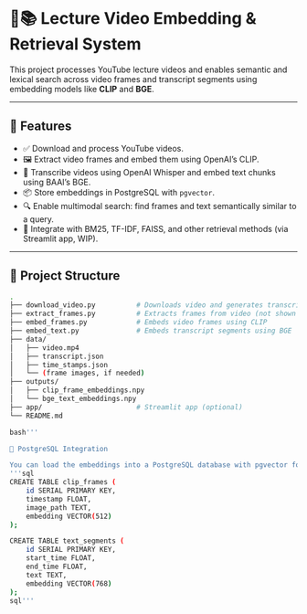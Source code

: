 # 🎥📚 Lecture Video Embedding & Retrieval System

This project processes YouTube lecture videos and enables semantic and lexical search across video frames and transcript segments using embedding models like **CLIP** and **BGE**.

---

## 🔧 Features

- ✅ Download and process YouTube videos.
- 🖼️ Extract video frames and embed them using OpenAI’s CLIP.
- 📝 Transcribe videos using OpenAI Whisper and embed text chunks using BAAI’s BGE.
- 📦 Store embeddings in PostgreSQL with `pgvector`.
- 🔍 Enable multimodal search: find frames and text semantically similar to a query.
- 🔄 Integrate with BM25, TF-IDF, FAISS, and other retrieval methods (via Streamlit app, WIP).

---

## 📁 Project Structure

```bash
.
├── download_video.py          # Downloads video and generates transcript
├── extract_frames.py          # Extracts frames from video (not shown here)
├── embed_frames.py            # Embeds video frames using CLIP
├── embed_text.py              # Embeds transcript segments using BGE
├── data/
│   ├── video.mp4
│   ├── transcript.json
│   ├── time_stamps.json
│   └── (frame images, if needed)
├── outputs/
│   ├── clip_frame_embeddings.npy
│   └── bge_text_embeddings.npy
├── app/                       # Streamlit app (optional)
└── README.md

bash'''

🧮 PostgreSQL Integration

You can load the embeddings into a PostgreSQL database with pgvector for efficient similarity search.
'''sql
CREATE TABLE clip_frames (
    id SERIAL PRIMARY KEY,
    timestamp FLOAT,
    image_path TEXT,
    embedding VECTOR(512)
);

CREATE TABLE text_segments (
    id SERIAL PRIMARY KEY,
    start_time FLOAT,
    end_time FLOAT,
    text TEXT,
    embedding VECTOR(768)
);
sql'''

